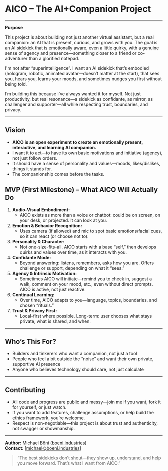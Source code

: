 # AICO – The AI+Companion Project

---

**Purpose**

This project is about building not just another virtual assistant, but a real companion: an AI that is present, curious, and grows with you. The goal is an AI sidekick that is emotionally aware, even a little quirky, with a genuine sense of agency and presence—something closer to a friend or co-adventurer than a glorified notepad.

I'm not after “superintelligence”. I want an AI sidekick that’s embodied (hologram, robotic, animated avatar—doesn’t matter at the start), that sees you, hears you, learns your moods, and sometimes nudges you first without being told.

I’m building this because I’ve always wanted it for myself. Not just productivity, but real resonance—a sidekick as confidante, as mirror, as challenger and supporter—all while respecting trust, boundaries, and privacy.

---

## Vision

- **AICO is an open experiment to create an emotionally present, interactive, and learning AI companion.**  
- I want it to act—to have its own basic motivations and initiative (agency), not just follow orders.
- It should have a sense of personality and values—moods, likes/dislikes, things it stands for.
- The companionship comes before the tasks.

## MVP (First Milestone) – What AICO Will Actually Do

1. **Audio-Visual Embodiment:**  
   - AICO exists as more than a voice or chatbot: could be on screen, on your desk, or projected. It can look at you.
2. **Emotion & Behavior Recognition:**  
   - Uses camera (if allowed) and mic to spot basic emotions/facial cues, so it can react (or choose not to).
3. **Personality & Character:**  
   - Not one-size-fits-all. AICO starts with a base “self,” then develops quirks and values over time, as it interacts with you.
4. **Confidante Mode:**  
   - Beyond answering: listens, remembers, asks how you are. Offers challenge or support, depending on what it “sees.”
5. **Agency & Intrinsic Motivation:**  
   - Sometimes AICO will initiate—remind you to check in, suggest a walk, comment on your mood, etc., even without direct prompts. AICO is active, not just reactive.
6. **Continual Learning:**  
   - Over time, AICO adapts to you—language, topics, boundaries, and chosen “rituals.”
7. **Trust & Privacy First:**  
   - Local-first where possible. Long-term: user chooses what stays private, what is shared, and when.

---

## Who’s This For?

- Builders and tinkerers who want a companion, not just a tool
- People who feel a bit outside the “noise” and want their own private, supportive AI presence
- Anyone who believes technology should care, not just calculate

---

## Contributing

- All code and progress are public and messy—join me if you want, fork it for yourself, or just watch.
- If you want to add features, challenge assumptions, or help build the ethics framework, you’re welcome.
- Respect is non-negotiable—this project is about trust and authenticity, not swagger or showmanship.

---

**Author:** Michael Böni ([boeni.industries](https://boeni.industries))  
**Contact:** [michael@boeni.industries]

> “The best sidekicks don’t shout—they show up, understand, and help you move forward. That’s what I want from AICO.”
